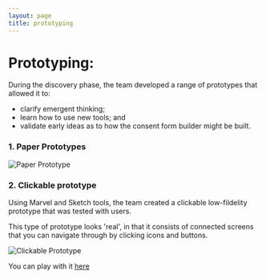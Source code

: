 ```yaml
---
layout: page
title: prototyping
---
```


# Prototyping:
During the discovery phase, the team developed a range of prototypes that allowed it to:

* clarify emergent thinking;
* learn how to use new tools; and
* validate early ideas as to how the consent form builder might be built. 


### 1. Paper Prototypes
![Paper Prototype](/discovery/assets/images/paperprototype.jpg "Creating 'paper' user flows on the board")

### 2. Clickable prototype
Using Marvel and Sketch tools, the team created a clickable low-fildelity prototype that was tested with users.

This type of prototype looks 'real', in that it consists of connected screens that you can navigate through by clicking icons and buttons.

![Clickable Prototype](/discovery/assets/images/marvel.png "Creating clickable prototypes using Marvel")

You can play with it [here](https://marvelapp.com/25jdjh3/screen/30033830)

